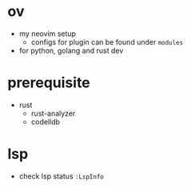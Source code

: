 # ov
- my neovim setup
  - configs for plugin can be found under `modules`
- for python, golang and rust dev

# prerequisite
- rust
  - rust-analyzer
  - codelldb

# lsp
- check lsp status `:LspInfo`
